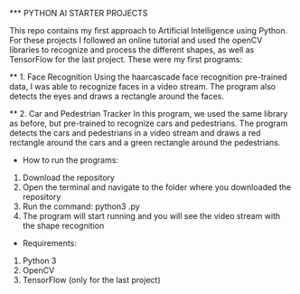 *** PYTHON AI STARTER PROJECTS

This repo contains my first approach to Artificial Intelligence using Python. For these projects I followed an online tutorial and used the openCV libraries
to recognize and process the different shapes, as well as TensorFlow for the last project. These were my first programs:

** 1. Face Recognition
Using the haarcascade face recognition pre-trained data, I was able to recognize faces in a video stream. The program also detects the eyes and draws a rectangle around the faces. 

** 2. Car and Pedestrian Tracker
In this program, we used the same library as before, but pre-trained to recognize cars and pedestrians. The program detects the cars and pedestrians in a video stream and draws a red rectangle around the cars and a green rectangle around the pedestrians.



* How to run the programs:
1. Download the repository
2. Open the terminal and navigate to the folder where you downloaded the repository
3. Run the command: python3 <name of the file>.py
4. The program will start running and you will see the video stream with the shape recognition

* Requirements:
1. Python 3
2. OpenCV
3. TensorFlow (only for the last project)

